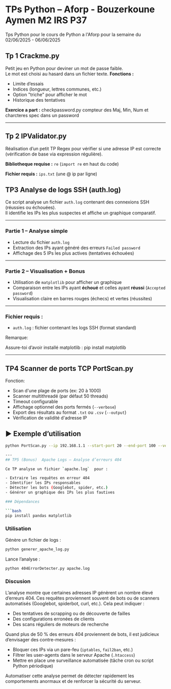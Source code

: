 # TPs Python – Aforp - Bouzerkoune Aymen M2 IRS P37
Tps Python pour le cours de Python a l'Aforp pour la semaine du 02/06/2025 - 06/06/2025

## Tp 1 Crackme.py
Petit jeu en Python pour deviner un mot de passe faible.  
Le mot est choisi au hasard dans un fichier texte.
**Fonctions :**
- Limite d’essais  
- Indices (longueur, lettres communes, etc.)  
- Option "triche" pour afficher le mot  
- Historique des tentatives  

**Exercice a part :** checkpassword.py compteur des Maj, Min, Num et charcteres spec dans un password


---

## Tp 2 IPValidator.py

Réalisation d’un petit TP Regex pour vérifier si une adresse IP est correcte (vérification de base via expression régulière).

**Bibliotheque requise :** `re` (`import re` en haut du code)

**Fichier requis :** `ips.txt` (une @ ip par ligne)


##  TP3 Analyse de logs SSH (auth.log)

Ce script analyse un fichier `auth.log` contenant des connexions SSH (réussies ou échouées).  
Il identifie les IPs les plus suspectes et affiche un graphique comparatif.

---

### Partie 1 – Analyse simple
- Lecture du fichier `auth.log`
- Extraction des IPs ayant généré des erreurs `Failed password`
- Affichage des 5 IPs les plus actives (tentatives échouées)

---

###  Partie 2 – Visualisation + Bonus
- Utilisation de `matplotlib` pour afficher un graphique
- Comparaison entre les IPs ayant **échoué** et celles ayant **réussi** (`Accepted password`)
- Visualisation claire en barres rouges (échecs) et vertes (réussites)

---

###  Fichier requis :
- `auth.log` : fichier contenant les logs SSH (format standard)

Remarque:

Assure-toi d’avoir installé matplotlib :
pip install matplotlib

---
## TP4 Scanner de ports TCP PortScan.py
Fonction:
- Scan d'une plage de ports (ex: 20 à 1000)
- Scanner multithreadé (par défaut 50 threads)
- Timeout configurable
- Affichage optionnel des ports fermés (`--verbose`)
- Export des résultats au format `.txt` ou `.csv` (`--output`)
- Vérification de validité d'adresse IP

## ▶️ Exemple d’utilisation

```bash
python PortScan.py --ip 192.168.1.1 --start-port 20 --end-port 100 --verbose --output outputports.txt

---
## TP5 (Bonus)  Apache Logs – Analyse d’erreurs 404

Ce TP analyse un fichier `apache.log`  pour :

- Extraire les requêtes en erreur 404
- Identifier les IPs responsables
- Détecter les bots (Googlebot, spider, etc.)
- Générer un graphique des IPs les plus fautives

### Dépendances

```bash
pip install pandas matplotlib
```

### Utilisation

Génère un fichier de logs :

```bash
python generer_apache_log.py
```
Lance l’analyse :

```bash
python 404ErrorDetecter.py apache.log
```

### Discusion

L’analyse montre que certaines adresses IP génèrent un nombre élevé d’erreurs 404. Ces requêtes proviennent souvent de bots ou de scanners automatisés (Googlebot, spiderbot, curl, etc.). Cela peut indiquer :

- Des tentatives de scrapping ou de découverte de failles
- Des configurations erronées de clients
- Des scans réguliers de moteurs de recherche

Quand plus de 50 % des erreurs 404 proviennent de bots, il est judicieux d’envisager des contre-mesures :

- Bloquer ces IPs via un pare-feu (`iptables`, `fail2ban`, etc.)
- Filtrer les user-agents dans le serveur Apache (`.htaccess`)
- Mettre en place une surveillance automatisée (tâche cron ou script Python périodique)

Automatiser cette analyse permet de détecter rapidement les comportements anormaux et de renforcer la sécurité du serveur.
